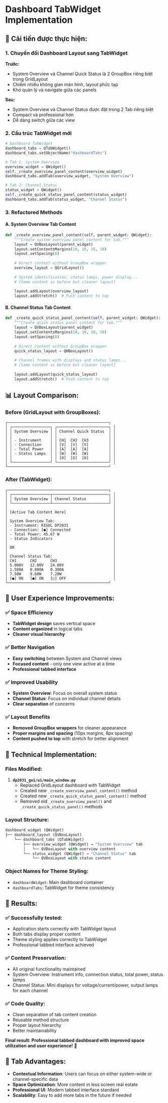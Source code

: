 # Dashboard TabWidget Implementation

## 🎯 Cải tiến được thực hiện:

### 1. Chuyển đổi Dashboard Layout sang TabWidget

**Trước:**
- System Overview và Channel Quick Status là 2 GroupBox riêng biệt trong GridLayout
- Chiếm nhiều không gian màn hình, layout phức tạp
- Khó quản lý và navigate giữa các panels

**Sau:**
- System Overview và Channel Status được đặt trong 2 Tab riêng biệt
- Compact và professional hơn
- Dễ dàng switch giữa các view

### 2. Cấu trúc TabWidget mới

```python
# Dashboard TabWidget
dashboard_tabs = QTabWidget()
dashboard_tabs.setObjectName("dashboardTabs")

# Tab 1: System Overview
overview_widget = QWidget()
self._create_overview_panel_content(overview_widget)
dashboard_tabs.addTab(overview_widget, "System Overview")

# Tab 2: Channel Status
status_widget = QWidget()
self._create_quick_status_panel_content(status_widget)
dashboard_tabs.addTab(status_widget, "Channel Status")
```

### 3. Refactored Methods

#### A. System Overview Tab Content
```python
def _create_overview_panel_content(self, parent_widget: QWidget):
    """Create system overview panel content for tab."""
    layout = QVBoxLayout(parent_widget)
    layout.setContentsMargins(10, 10, 10, 10)
    layout.setSpacing(8)
    
    # Direct content without GroupBox wrapper
    overview_layout = QGridLayout()
    
    # System identification, status lamps, power display...
    # [Same content as before but cleaner layout]
    
    layout.addLayout(overview_layout)
    layout.addStretch()  # Push content to top
```

#### B. Channel Status Tab Content
```python
def _create_quick_status_panel_content(self, parent_widget: QWidget):
    """Create quick status panel content for tab."""
    layout = QVBoxLayout(parent_widget)
    layout.setContentsMargins(10, 10, 10, 10)
    layout.setSpacing(8)
    
    # Direct content without GroupBox wrapper
    quick_status_layout = QHBoxLayout()
    
    # Channel frames with displays and status lamps...
    # [Same content as before but cleaner layout]
    
    layout.addLayout(quick_status_layout)
    layout.addStretch()  # Push content to top
```

## 📊 Layout Comparison:

### Before (GridLayout with GroupBoxes):
```
┌─────────────────────────────────────────────┐
│ ┌─────────────────┐ ┌───────────────────────┐ │
│ │ System Overview │ │ Channel Quick Status  │ │
│ │                 │ │                       │ │
│ │ - Instrument    │ │ CH1  CH2  CH3         │ │
│ │ - Connection    │ │ [V]  [V]  [V]         │ │
│ │ - Total Power   │ │ [A]  [A]  [A]         │ │
│ │ - Status Lamps  │ │ [W]  [W]  [W]         │ │
│ │                 │ │ [O]  [O]  [O]         │ │
│ └─────────────────┘ └───────────────────────┘ │
└─────────────────────────────────────────────┘
```

### After (TabWidget):
```
┌─────────────────────────────────────────────┐
│ ┌─────────────────┬─────────────────────────┐ │
│ │ System Overview │ Channel Status          │ │
│ └─────────────────┴─────────────────────────┘ │
│                                               │
│ [Active Tab Content Here]                     │
│                                               │
│ System Overview Tab:                          │
│ - Instrument: RIGOL DP2031                    │
│ - Connection: [●] Connected                   │
│ - Total Power: 45.67 W                        │
│ - Status Indicators                           │
│                                               │
│ OR                                            │
│                                               │
│ Channel Status Tab:                           │
│ CH1      CH2      CH3                         │
│ 5.000V   12.00V   24.00V                      │
│ 1.500A   0.800A   0.300A                      │
│ 7.50W    9.60W    7.20W                       │
│ [●] ON   [●] ON   [○] OFF                     │
└─────────────────────────────────────────────┘
```

## 🎨 User Experience Improvements:

### ✅ **Space Efficiency**
- **TabWidget design** saves vertical space
- **Content organized** in logical tabs
- **Cleaner visual hierarchy**

### ✅ **Better Navigation**
- **Easy switching** between System and Channel views
- **Focused content** - only one view active at a time
- **Professional tabbed interface**

### ✅ **Improved Usability**
- **System Overview**: Focus on overall system status
- **Channel Status**: Focus on individual channel details
- **Clear separation** of concerns

### ✅ **Layout Benefits**
- **Removed GroupBox wrappers** for cleaner appearance
- **Proper margins and spacing** (10px margins, 8px spacing)
- **Content pushed to top** with stretch for better alignment

## 🔧 Technical Implementation:

### Files Modified:
1. **`dp2031_gui/ui/main_window.py`**
   - Replaced GridLayout dashboard with TabWidget
   - Created new `_create_overview_panel_content()` method
   - Created new `_create_quick_status_panel_content()` method
   - Removed old `_create_overview_panel()` and `_create_quick_status_panel()` methods

### Layout Structure:
```python
dashboard_widget (QWidget)
├── dashboard_layout (QVBoxLayout)
    └── dashboard_tabs (QTabWidget)
        ├── overview_widget (QWidget) → "System Overview" tab
        │   └── QVBoxLayout with overview content
        └── status_widget (QWidget) → "Channel Status" tab
            └── QVBoxLayout with status content
```

### Object Names for Theme Styling:
- `dashboardWidget`: Main dashboard container
- `dashboardTabs`: TabWidget for theme consistency

## 🚀 Results:

### ✅ **Successfully tested:**
- Application starts correctly with TabWidget layout
- Both tabs display proper content
- Theme styling applies correctly to TabWidget
- Professional tabbed interface achieved

### ✅ **Content Preservation:**
- All original functionality maintained
- System Overview: Instrument info, connection status, total power, status lamps
- Channel Status: Mini displays for voltage/current/power, output lamps for each channel

### ✅ **Code Quality:**
- Clean separation of tab content creation
- Reusable method structure
- Proper layout hierarchy
- Better maintainability

**Final result: Professional tabbed dashboard with improved space utilization and user experience!** 🎯

## 📱 Tab Advantages:
- **Contextual Information**: Users can focus on either system-wide or channel-specific data
- **Space Optimization**: More content in less screen real estate
- **Professional UI**: Modern tabbed interface standard
- **Scalability**: Easy to add more tabs in the future if needed
